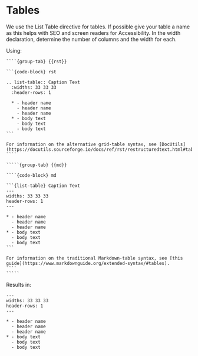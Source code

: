 # Tables

We use the List Table directive for tables.
If possible give your table a name as this helps with SEO and screen readers for Accessibility.
In the width declaration, determine the number of columns and the width for each.

Using:

```````{tabs}
````{group-tab} {{rst}}

```{code-block} rst

.. list-table:: Caption Text
  :widths: 33 33 33
  :header-rows: 1

  * - header name
    - header name
    - header name
  * - body text
    - body text
    - body text
```

For information on the alternative grid-table syntax, see [DocUtils](https://docutils.sourceforge.io/docs/ref/rst/restructuredtext.html#tables).
````

`````{group-tab} {{md}}

````{code-block} md

```{list-table} Caption Text
---
widths: 33 33 33
header-rows: 1
---

* - header name
  - header name
  - header name
* - body text
  - body text
  - body text
```

For information on the traditional Markdown-table syntax, see [this guide](https://www.markdownguide.org/extended-syntax/#tables).
````
`````
```````

Results in:

```{list-table} Caption Text
---
widths: 33 33 33
header-rows: 1
---

* - header name
  - header name
  - header name
* - body text
  - body text
  - body text
```
